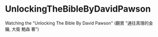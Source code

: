 # UnlockingTheBibleByDavidPawson
Watching the "Unlocking The Bible By David Pawson" (觀賞 "通往真理的金鑰, 大衛 鮑森 著")
